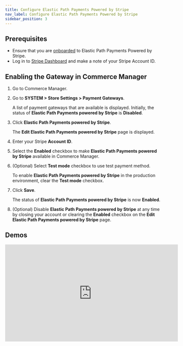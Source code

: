 ```yaml
---
title: Configure Elastic Path Payments Powered by Stripe 
nav_label: Configure Elastic Path Payments Powered by Stripe
sidebar_position: 3
---
```


## Prerequisites

- Ensure that you are [onboarded](https://documentation.elasticpath.com/elastic-path-payments/docs/onboarding.html) to Elastic Path Payments Powered by Stripe.
- Log in to [Stripe Dashboard](https://dashboard.stripe.com/login) and make a note of your Stripe Account ID.

## Enabling the Gateway in Commerce Manager

1. Go to Commerce Manager.
1. Go to **SYSTEM > Store Settings > Payment Gateways**. 

    A list of payment gateways that are available is displayed. Initially, the status of **Elastic Path Payments powered by Stripe** is **Disabled**.
1. Click **Elastic Path Payments powered by Stripe**. 

    The **Edit Elastic Path Payments powered by Stripe** page is displayed.
1. Enter your Stripe **Account ID**.
1. Select the **Enabled** checkbox to make **Elastic Path Payments powered by Stripe** available in Commerce Manager.
1. (Optional) Select **Test mode** checkbox to use test payment method. 
    
    To enable **Elastic Path Payments powered by Stripe** in the production environment, clear the **Test mode** checkbox.
1. Click **Save**. 
    
    The status of **Elastic Path Payments powered by Stripe** is now **Enabled**.
1. (Optional) Disable **Elastic Path Payments powered by Stripe** at any time by closing your account or clearing the **Enabled** checkbox on the **Edit Elastic Path Payments powered by Stripe** page.

## Demos

 <iframe width="560" height="315" src="https://www.youtube.com/embed/4MjIofAjRao" title="Configuring Elastic Path Payments powered by Stripe" frameborder="0" allow="accelerometer; autoplay; clipboard-write; encrypted-media; gyroscope; picture-in-picture; web-share" referrerpolicy="strict-origin-when-cross-origin" allowfullscreen></iframe>
